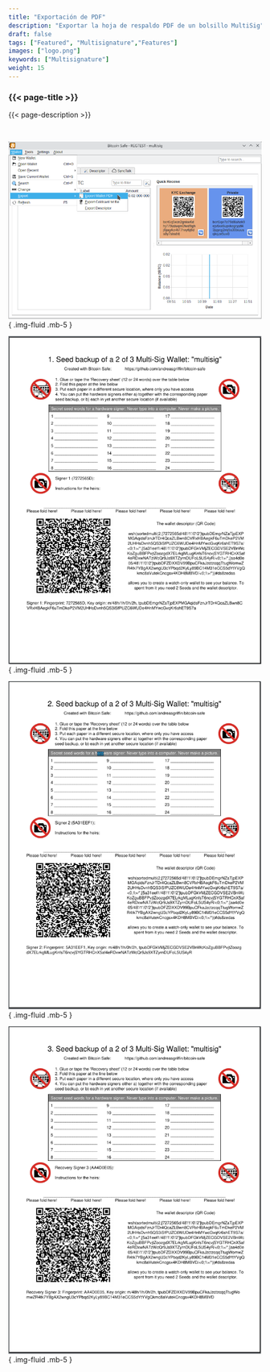 ```yaml
---
title: "Exportación de PDF"
description: "Exportar la hoja de respaldo PDF de un bolsillo MultiSig"
draft: false
tags: ["Featured", "Multisignature","Features"]
images: ["logo.png"]
keywords: ["Multisignature"]
weight: 15
---
```


### {{< page-title >}} 
{{< page-description >}} 

<br>



![lick export](step1.png)
{ .img-fluid .mb-5 }

![1](1.png)
{ .img-fluid .mb-5 }


![2](2.png)
{ .img-fluid .mb-5 }


![3](3.png)
{ .img-fluid .mb-5 }

